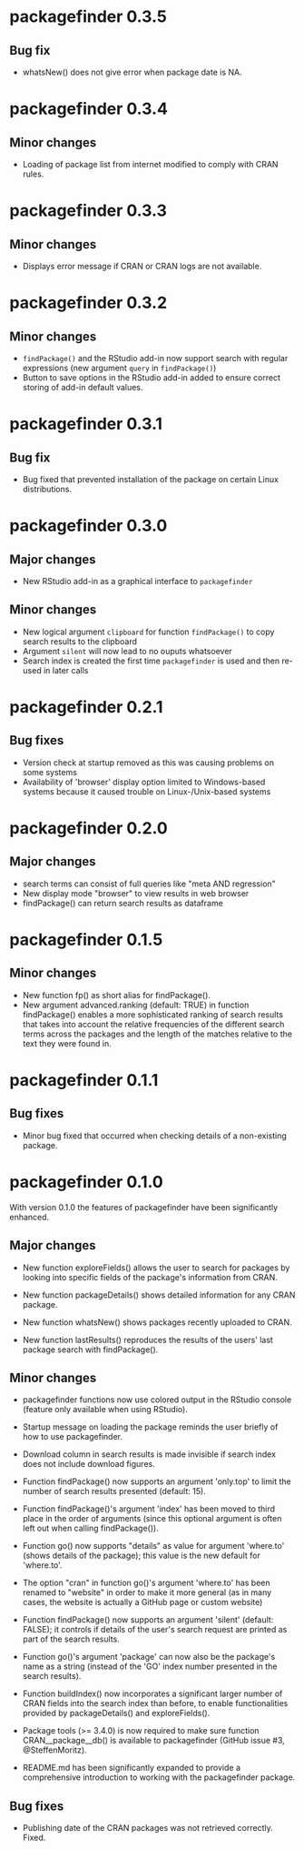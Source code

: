 # packagefinder 0.3.5

## Bug fix
* whatsNew() does not give error when package date is NA.



# packagefinder 0.3.4

## Minor changes
* Loading of package list from internet modified to comply with CRAN rules.



# packagefinder 0.3.3

## Minor changes
* Displays error message if CRAN or CRAN logs are not available.



# packagefinder 0.3.2

## Minor changes

* `findPackage()` and the RStudio add-in now support search with regular expressions (new argument `query` in `findPackage()`)
* Button to save options in the RStudio add-in added to ensure correct storing of add-in default values.



# packagefinder 0.3.1

## Bug fix

* Bug fixed that prevented installation of the package on certain Linux distributions.



# packagefinder 0.3.0


## Major changes

* New RStudio add-in as a graphical interface to `packagefinder`


## Minor changes

* New logical argument `clipboard` for function `findPackage()` to copy search results to the clipboard
* Argument `silent` will now lead to no ouputs whatsoever
* Search index is created the first time `packagefinder` is used and then re-used in later calls



# packagefinder 0.2.1

## Bug fixes

* Version check at startup removed as this was causing problems on some systems
* Availability of 'browser' display option limited to Windows-based systems because it caused trouble on Linux-/Unix-based systems




# packagefinder 0.2.0

## Major changes

* search terms can consist of full queries like "meta AND regression"
* New display mode "browser" to view results in web browser
* findPackage() can return search results as dataframe




# packagefinder 0.1.5

## Minor changes

* New function fp() as short alias for findPackage().
* New argument advanced.ranking (default: TRUE) in function findPackage() enables a more sophisticated ranking of search results that takes into account the relative frequencies of the different search terms across the packages and the length of the matches relative to the text they were found in. 




# packagefinder 0.1.1

## Bug fixes

* Minor bug fixed that occurred when checking details of a non-existing package.




# packagefinder 0.1.0

With version 0.1.0 the features of packagefinder have been significantly enhanced.


## Major changes

* New function exploreFields() allows the user to search for packages by looking into specific fields of the package's information from CRAN.

* New function packageDetails() shows detailed information for any CRAN package.

* New function whatsNew() shows packages recently uploaded to CRAN.

* New function lastResults() reproduces the results of the users' last package search with findPackage().


## Minor changes

* packagefinder functions now use colored output in the RStudio console (feature only available when using RStudio).

* Startup message on loading the package reminds the user briefly of how to use packagefinder.

* Download column in search results is made invisible if search index does not include download figures.

* Function findPackage() now supports an argument 'only.top' to limit the number of search results presented (default: 15).

* Function findPackage()'s argument 'index' has been moved to third place in the order of arguments (since this optional argument is often left out when calling findPackage()).

* Function go() now supports "details" as value for argument 'where.to' (shows details of the package); this value is the new default for 'where.to'.

* The option "cran" in function go()'s argument 'where.to' has been renamed to "website" in order to make it more general (as in many cases, the website is actually a GitHub page or custom website)

* Function findPackage() now supports an argument 'silent' (default: FALSE); it controls if details of the user's search request are printed as part of the search results.

* Function go()'s argument 'package' can now also be the package's name as a string (instead of the 'GO' index number presented in the search results).

* Function buildIndex() now incorporates a significant larger number of CRAN fields into the search index than before, to enable functionalities provided by packageDetails() and exploreFields().

* Package tools (>= 3.4.0) is now required to make sure function CRAN__package__db() is available to packagefinder (GitHub issue #3, @SteffenMoritz).

* README.md has been significantly expanded to provide a comprehensive introduction to working with the packagefinder package.


## Bug fixes

* Publishing date of the CRAN packages was not retrieved correctly. Fixed.

